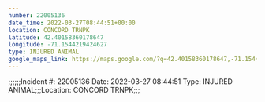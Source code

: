 ```yaml
---
number: 22005136
date_time: 2022-03-27T08:44:51+00:00
location: CONCORD TRNPK
latitude: 42.40158360178647
longitude: -71.1544219424627
type: INJURED ANIMAL
google_maps_link: https://maps.google.com/?q=42.40158360178647,-71.1544219424627
---
```


;;;;;;Incident #: 22005136   Date: 2022-03-27 08:44:51    Type: INJURED ANIMAL;;;Location: CONCORD TRNPK;;;
